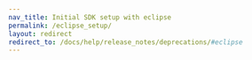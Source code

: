 ```yaml
---
nav_title: Initial SDK setup with eclipse
permalink: /eclipse_setup/
layout: redirect
redirect_to: /docs/help/release_notes/deprecations/#eclipse
---
```

